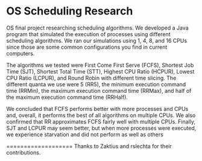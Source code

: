 OS Scheduling Research
===================

OS final project researching scheduling algorithms. We developed a Java program that simulated the execution of processes using different scheduling algorithms. We ran our simulations using 1, 4, 8, and 16 CPUs since those are some common configurations you find in current computers. 

The algorithms we tested were First Come First Serve (FCFS), Shortest Job Time (SJT), Shortest Total Time (STT), Highest CPU Ratio (HCPUR), Lowest CPU Ratio (LCPUR), and Round Robin with different time slicing. The different quanta we use were 5 (RR5), the minimum execution command time (RRMin), the maximum execution command time (RRMax), and half of the maximum execution command time (RRHalf). 

We concluded that FCFS performs better with more processes and CPUs and, overall, it performs the best of all algorithms on multiple CPUs. We also confirmed that RR approximates FCFS fairly well with multiple CPUs. Finally, SJT and LCPUR may seem better, but when more processes were executed, we experience starvation and did not perform as well as others

===================
Thanks to Zaktius and rslechta for their contributions.
